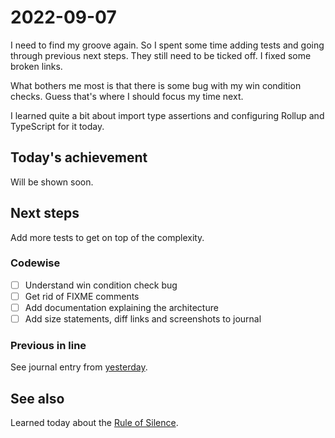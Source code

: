 # 2022-09-07

I need to find my groove again. So I spent some time adding tests and going
through previous next steps. They still need to be ticked off.
I fixed some broken links.

What bothers me most is that there is some bug with my win condition checks.
Guess that's where I should focus my time next.

I learned quite a bit about import type assertions and configuring Rollup and
TypeScript for it today.

## Today's achievement

Will be shown soon.

## Next steps

Add more tests to get on top of the complexity.

### Codewise

- [ ] Understand win condition check bug
- [ ] Get rid of FIXME comments
- [ ] Add documentation explaining the architecture
- [ ] Add size statements, diff links and screenshots to journal

### Previous in line

See journal entry from [yesterday][yesterday].

## See also

Learned today about the [Rule of Silence][silence].

[silence]: http://www.linfo.org/rule_of_silence.html
[yesterday]: ./2022-09-05.md
